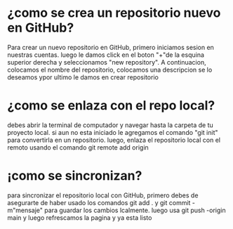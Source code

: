 # ¿como se crea un repositorio nuevo en GitHub?
Para crear un nuevo repositorio en GitHub, primero iniciamos sesion en nuestras cuentas. luego le damos click en el boton "+"de la esquina superior derecha y seleccionamos "new repository". A continuacion, colocamos el nombre del repositorio, colocamos una descripcion se lo deseamos ypor ultimo le damos en crear repositorio

# ¿como se enlaza con el repo local?
debes abrir la terminal de computador y navegar hasta la carpeta de tu proyecto local. si aun no esta iniciado le agregamos el comando "git init" para convertirla en un repositorio. luego, enlaza el repositorio local con el remoto usando el comando git remote add origin 


# ¡como se sincronizan?
para sincronizar el repositorio local con GitHub, primero debes de asegurarte de haber usado los comandos git add . y git commit -m"mensaje" para guardar los cambios lcalmente. luego usa git push -origin main y luego refrescamos la pagina y ya esta listo 